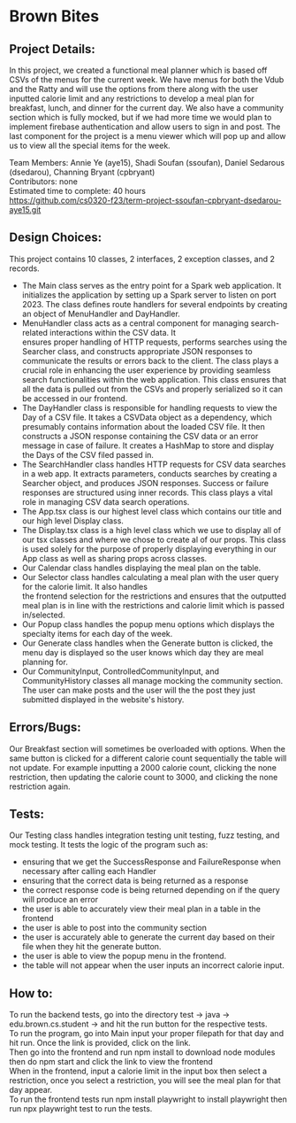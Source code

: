# Brown Bites

## Project Details:

In this project, we created a functional meal planner which is based off CSVs of the menus for the current week.
We have menus for both the Vdub and the Ratty and will use the options from there along with the user inputted
calorie limit and any restrictions to develop a meal plan for breakfast, lunch, and dinner for the current day. We
also have a community section which is fully mocked, but if we had more time we would plan to implement firebase
authentication and allow users to sign in and post. The last component for the project is a menu viewer which will
pop up and allow us to view all the special items for the week.

Team Members: Annie Ye (aye15), Shadi Soufan (ssoufan), Daniel Sedarous (dsedarou), Channing Bryant (cpbryant)<br />
Contributors: none <br />
Estimated time to complete: 40 hours<br />
https://github.com/cs0320-f23/term-project-ssoufan-cpbryant-dsedarou-aye15.git

## Design Choices:

This project contains 10 classes, 2 interfaces, 2 exception classes, and 2 records.

- The Main class serves as the entry point for a Spark web application. It initializes the
  application by setting up a Spark server to listen on port 2023. The class defines route handlers
  for several endpoints by creating an object of MenuHandler and DayHandler.
- MenuHandler class acts as a central component for managing search-related interactions within the CSV data. It   
  ensures proper handling of HTTP requests, performs searches using the Searcher class, and constructs appropriate 
  JSON responses to communicate the results or errors back to the client. The class plays a crucial role in 
  enhancing the user experience by providing seamless search functionalities within the web application. This 
  class ensures that all the data is pulled out from the CSVs and properly serialized so it can be accessed in 
  our frontend.
- The DayHandler class is responsible for handling requests to view the Day of a CSV file.
  It takes a CSVData object as a dependency, which presumably contains information about the loaded
  CSV file. It then constructs a JSON response containing the CSV data or an error message in case of failure. It 
  creates a HashMap to store and display the Days of the CSV filed passed in. 
- The SearchHandler class handles HTTP requests for CSV data searches in a web app. It extracts
  parameters, conducts searches by creating a Searcher object, and produces JSON responses. Success
  or failure responses are structured using inner records. This class plays a vital role in managing
  CSV data search operations.
- The App.tsx class is our highest level class which contains our title and our high level Display class.
- The Display.tsx class is a high level class which we use to display all of our tsx classes and where we chose
  to create al of our props. This class is used solely for the purpose of properly displaying everything in our 
  App class as well as sharing props across classes. 
- Our Calendar class handles displaying the meal plan on the table.
- Our Selector class handles calculating a meal plan with the user query for the calorie limit. It also handles  
  the frontend selection for the restrictions and ensures that the outputted meal plan is in line with the 
  restrictions and calorie limit which is passed in/selected. 
- Our Popup class handles the popup menu options which displays the specialty items for each day of the week.
- Our Generate class handles when the Generate button is clicked, the menu day is displayed so the user knows 
  which day they are meal planning for.
- Our CommunityInput, ControlledCommunityInput, and CommunityHistory classes all manage mocking the community 
  section. The user can make posts and the user will the the post they just submitted displayed in the website's 
  history. 

## Errors/Bugs:

Our Breakfast section will sometimes be overloaded with options. When the same button is clicked for a different calorie count sequentially the table will not update. For example inputting a 2000 calorie count, clicking the none restriction, then updating the calorie count to 3000, and clicking the none restriction again.

## Tests:

Our Testing class handles integration testing unit testing, fuzz testing, and mock testing. It tests the logic of the program
such as:

- ensuring that we get the SuccessResponse and FailureResponse when necessary after calling each
  Handler
- ensuring that the correct data is being returned as a response
- the correct response code is being returned depending on if the query will produce an error
- the user is able to accurately view their meal plan in a table in the frontend
- the user is able to post into the community section 
- the user is accurately able to generate the current day based on their file when they hit the generate button.
- the user is able to view the popup menu in the frontend.
- the table will not appear when the user inputs an incorrect calorie input.

## How to:

To run the backend tests, go into the directory test -> java -> edu.brown.cs.student -> and hit the
run button for the respective tests.<br />
To run the program, go into Main input your proper filepath for that day and hit run. Once the link is provided, click on the link. <br />
Then go into the frontend and run npm install to download node modules then do npm start and click the link to view the frontend<br />
When in the frontend, input a calorie limit in the input box then select a restriction, once you select a restriction, you will see the meal plan for that day appear.<br />
To run the frontend tests run npm install playwright to install playwright then run npx playwright test to run the tests. <br />

